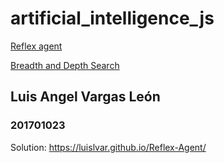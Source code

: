 # artificial_intelligence_js

[Reflex agent](https://luisespino.github.io/artificial_intelligence_js/01_reflex_agent.html)

[Breadth and Depth Search](https://luisespino.github.io/artificial_intelligence_js/02_breadth_depth_search.html)

## Luis Angel Vargas León
### 201701023

Solution:
https://luislvar.github.io/Reflex-Agent/
